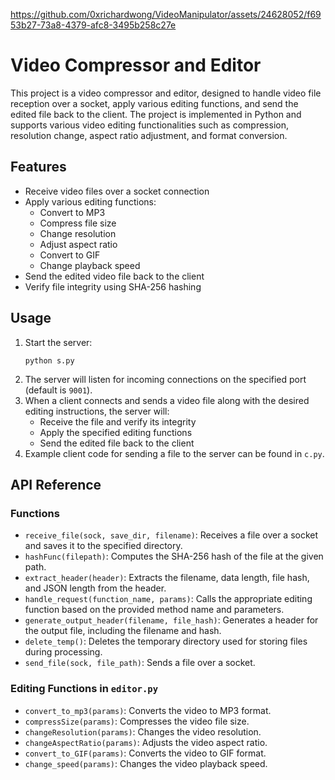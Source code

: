
https://github.com/0xrichardwong/VideoManipulator/assets/24628052/f6953b27-73a8-4379-afc8-3495b258c27e


<!DOCTYPE html>
<html lang="en">
<head>
    <meta charset="UTF-8">
    <meta name="viewport" content="width=device-width, initial-scale=1.0">

</head>
<body>

<h1>Video Compressor and Editor</h1>

<p>This project is a video compressor and editor, designed to handle video file reception over a socket, apply various editing functions, and send the edited file back to the client. The project is implemented in Python and supports various video editing functionalities such as compression, resolution change, aspect ratio adjustment, and format conversion.</p>

<h2 id="features">Features</h2>
<ul>
    <li>Receive video files over a socket connection</li>
    <li>Apply various editing functions:
        <ul>
            <li>Convert to MP3</li>
            <li>Compress file size</li>
            <li>Change resolution</li>
            <li>Adjust aspect ratio</li>
            <li>Convert to GIF</li>
            <li>Change playback speed</li>
        </ul>
    </li>
    <li>Send the edited video file back to the client</li>
    <li>Verify file integrity using SHA-256 hashing</li>
</ul>

<h2 id="usage">Usage</h2>
<ol>
    <li>Start the server:
        <pre><code>python s.py</code></pre>
    </li>
    <li>The server will listen for incoming connections on the specified port (default is <code>9001</code>).</li>
    <li>When a client connects and sends a video file along with the desired editing instructions, the server will:
        <ul>
            <li>Receive the file and verify its integrity</li>
            <li>Apply the specified editing functions</li>
            <li>Send the edited file back to the client</li>
        </ul>
    </li>
    <li>Example client code for sending a file to the server can be found in <code>c.py</code>.</li>
</ol>

<h2 id="api-reference">API Reference</h2>
<h3>Functions</h3>
<ul>
    <li><code>receive_file(sock, save_dir, filename)</code>: Receives a file over a socket and saves it to the specified directory.</li>
    <li><code>hashFunc(filepath)</code>: Computes the SHA-256 hash of the file at the given path.</li>
    <li><code>extract_header(header)</code>: Extracts the filename, data length, file hash, and JSON length from the header.</li>
    <li><code>handle_request(function_name, params)</code>: Calls the appropriate editing function based on the provided method name and parameters.</li>
    <li><code>generate_output_header(filename, file_hash)</code>: Generates a header for the output file, including the filename and hash.</li>
    <li><code>delete_temp()</code>: Deletes the temporary directory used for storing files during processing.</li>
    <li><code>send_file(sock, file_path)</code>: Sends a file over a socket.</li>
</ul>

<h3>Editing Functions in <code>editor.py</code></h3>
<ul>
    <li><code>convert_to_mp3(params)</code>: Converts the video to MP3 format.</li>
    <li><code>compressSize(params)</code>: Compresses the video file size.</li>
    <li><code>changeResolution(params)</code>: Changes the video resolution.</li>
    <li><code>changeAspectRatio(params)</code>: Adjusts the video aspect ratio.</li>
    <li><code>convert_to_GIF(params)</code>: Converts the video to GIF format.</li>
    <li><code>change_speed(params)</code>: Changes the video playback speed.</li>
</ul>

</body>
</html>
